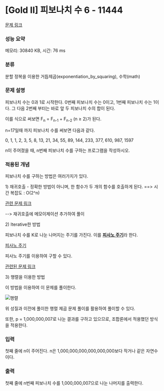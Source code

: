 # [Gold II] 피보나치 수 6 - 11444 

[문제 링크](https://www.acmicpc.net/problem/11444) 

### 성능 요약

메모리: 30840 KB, 시간: 76 ms

### 분류

분할 정복을 이용한 거듭제곱(exponentiation_by_squaring), 수학(math)

### 문제 설명

<p>피보나치 수는 0과 1로 시작한다. 0번째 피보나치 수는 0이고, 1번째 피보나치 수는 1이다. 그 다음 2번째 부터는 바로 앞 두 피보나치 수의 합이 된다.</p>

<p>이를 식으로 써보면 F<sub>n</sub> = F<sub>n-1</sub> + F<sub>n-2</sub> (n ≥ 2)가 된다.</p>

<p>n=17일때 까지 피보나치 수를 써보면 다음과 같다.</p>

<p>0, 1, 1, 2, 3, 5, 8, 13, 21, 34, 55, 89, 144, 233, 377, 610, 987, 1597</p>

<p>n이 주어졌을 때, n번째 피보나치 수를 구하는 프로그램을 작성하시오.</p>

### 적용된 개념
<p> 피보나치 수를 구하는 방법은 여러가지가 있다. </p>
<p> 1) 재귀호출 - 정확한 방법이 아니며, 한 함수가 두 개의 함수를 호출하게 된다. ==> 시간 복잡도 : O(2^n) </p>

[관련 문제 링크](https://www.acmicpc.net/problem/11444)

--> 재귀호출에 메모이제이션 추가하여 풀이

<p> 2) Iterative한 방법 </p>
<p> 피보나치 수를 K로 나눈 나머지는 주기를 가진다. 이를 <b><u>피사노 주기</u></b>라 한다. </p>

[피사노 주기](https://sexycoder.tistory.com/62)

<p> 피사노 주기를 이용하여 구할 수 있다. </p>

[관련된 문제 링크](https://www.acmicpc.net/problem/2749)

<p> 3) 행렬을 이용한 방법 </p>
<p> 이 방법을 이용하여 이 문제를 풀이한다. </p>

![행렬](https://user-images.githubusercontent.com/72913881/163205899-fb191a6a-c64a-4a75-b42f-064ad4ca0fc1.png)

<p>위 성질과 이전에 풀이한 행렬 제곱 문제 풀이를 활용하여 풀이할 수 있다.</p>
<p> 또한, p = 1,000,000,007로 나눈 결과를 구하고 있으므로, 조합론에서 적용했던 방식을 적용한다.</p>

### 입력 

 <p>첫째 줄에 n이 주어진다. n은 1,000,000,000,000,000,000보다 작거나 같은 자연수이다.</p>

### 출력 

 <p>첫째 줄에 n번째 피보나치 수를 1,000,000,007으로 나눈 나머지를 출력한다.</p>

